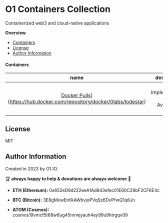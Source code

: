 # O1 Containers Collection

Containerized web3 and cloud-native applications

**Overview**
  - [Containers](#containers)
  - [License](#license)
  - [Author Information](#author-information)

#### Containers

| name | description|
| :---: | :---: |
| [Docker Pulls](https://img.shields.io/docker/pulls/0labs/lodestar?style=flat)](https://hub.docker.com/repository/docker/0labs/lodestar) | Go implementation of an Avalanche node |

License
-------

MIT

Author Information
------------------

Created in 2023 by O1.IO.

🏆 **always happy to help & donations are always welcome** 💸

* **ETH (Ethereum):** 0x652eD9d222eeA1Ad843efec01E60C29bF2CF6E4c

* **BTC (Bitcoin):** 3E8gMxwEnfAAWbvjoPVqSz6DvPfwQ1q8Jn

* **ATOM (Cosmos):** cosmos19vmcf5t68w6ug45mrwjyauh4ey99u9htrgqv09
